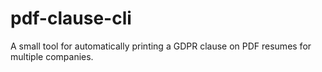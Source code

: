 # pdf-clause-cli
A small tool for automatically printing a GDPR clause on PDF resumes for multiple companies.
